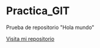 # Practica_GIT
Prueba de repositorio
"Hola mundo"

[Visita mi repositorio](https://github.com/Jaredfom0800/)
